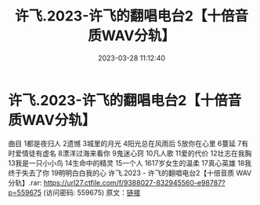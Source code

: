 ﻿---
title: 许飞.2023-许飞的翻唱电台2【十倍音质WAV分轨】
date: 2023-03-28 11:12:40
categories: WAV车载音乐、镜像
tags: 华语中文
---
# 许飞.2023-许飞的翻唱电台2【十倍音质WAV分轨】

曲目
1都是夜归人
2遗憾
3城里的月光
4阳光总在风雨后
5放你在心里
6蔓延
7有时爱情徒有虚名
8漂洋过海来看你
9鬼迷心窍
10凡人歌
11爱的代价
12壮志在我胸
13我是一只小小鸟
14生命中的精灵
15一个人
1617岁女生的温柔
17真心英雄
18我终于失去了你
19明明白白我的心
许飞.2023 - 许飞的翻唱电台2【十倍音质 WAV分轨】.rar: https://url27.ctfile.com/f/9388027-832945560-e98787?p=559675
(访问密码: 559675)
原文：[链接](https://blog.sina.com.cn/s/blog_1647c7e760103116o.html)